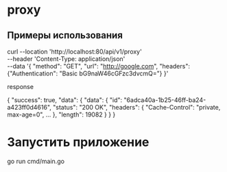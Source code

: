 # proxy

## Примеры использования

curl --location 'http://localhost:80/api/v1/proxy' \
--header 'Content-Type: application/json' \
--data '{
    "method": "GET",
    "url": "http://google.com",
    "headers": {"Authentication": "Basic bG9naW46cGFzc3dvcmQ="}
}'

response

{
    "success": true,
    "data": {
        "data": {
            "id": "6adca40a-1b25-46ff-ba24-a423ff0d4616",
            "status": "200 OK",
            "headers": {
                "Cache-Control": "private, max-age=0",
                ...
            },
            "length": 19082
        }
    }
}


# Запустить приложение
go run cmd/main.go
